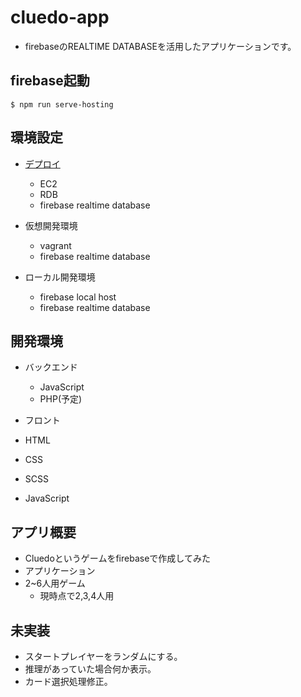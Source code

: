 # cluedo-app

- firebaseのREALTIME DATABASEを活用したアプリケーションです。

## firebase起動
`$ npm run serve-hosting `

## 環境設定

- [デプロイ](https://oga-game.web.app/)
  - EC2
  - RDB
  - firebase realtime database

- 仮想開発環境
  - vagrant
  - firebase realtime database

- ローカル開発環境
  - firebase local host
  - firebase realtime database

## 開発環境

- バックエンド
  - JavaScript
  - PHP(予定)

- フロント
 - HTML
 - CSS
 - SCSS
 - JavaScript

## アプリ概要

- Cluedoというゲームをfirebaseで作成してみた
- アプリケーション
- 2~6人用ゲーム
  - 現時点で2,3,4人用

## 未実装
- スタートプレイヤーをランダムにする。
- 推理があっていた場合何か表示。
- カード選択処理修正。
